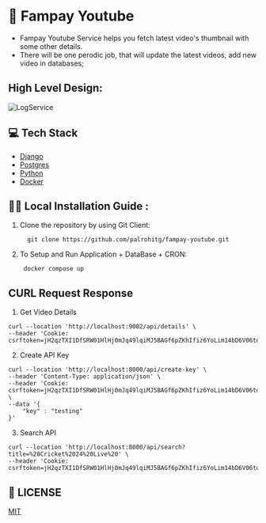 # :metal:	Fampay Youtube
- Fampay Youtube Service helps you fetch latest video's thumbnail with some other details.  
- There will be one perodic job, that will update the latest videos, add new video in databases;


## High Level Design: 
![LogService](https://github.com/palrohitg/logservice/assets/40069230/453bdaae-9c19-4fac-8232-b9f116a95de9)

## :computer: Tech Stack
    
* [Django](https://www.django-rest-framework.org/)
* [Postgres](https://www.postgresql.org//)
* [Python](https://www.python.org/)
* [Docker](https://www.docker.com/)



## :running_woman: Local Installation Guide : 

1. Clone the repository by using Git Client: 

         git clone https://github.com/palrohitg/fampay-youtube.git

2. To Setup and Run Application + DataBase + CRON: 

        docker compose up 




## CURL Request Response 

1. Get Video Details 
```commandline
curl --location 'http://localhost:9002/api/details' \
--header 'Cookie: csrftoken=jH2qzTXI1DfSRW01HlHj0mJq49lqiMJ5BAGf6pZKhIfiz6YoLim14bD6V06tde7v'
```

2. Create API Key 
```commandline
curl --location 'http://localhost:8000/api/create-key' \
--header 'Content-Type: application/json' \
--header 'Cookie: csrftoken=jH2qzTXI1DfSRW01HlHj0mJq49lqiMJ5BAGf6pZKhIfiz6YoLim14bD6V06tde7v' \
--data '{
    "key" : "testing"
}'
```

3. Search API
```commandline
curl --location 'http://localhost:8000/api/search?title=%20Cricket%2024%20Live%20' \
--header 'Cookie: csrftoken=jH2qzTXI1DfSRW01HlHj0mJq49lqiMJ5BAGf6pZKhIfiz6YoLim14bD6V06tde7v'
```


## 📜 LICENSE

  [MIT](https://github.com/palrohitg/fampay-youtube.git) 